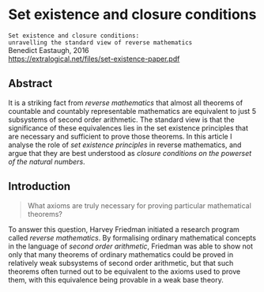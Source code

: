 # Set existence and closure conditions

`Set existence and closure conditions:`     
`unravelling the standard view of reverse mathematics`    
Benedict Eastaugh, 2016    
https://extralogical.net/files/set-existence-paper.pdf

## Abstract

It is a striking fact from *reverse mathematics* that almost all theorems of countable and countably representable mathematics are equivalent to just 5 subsystems of second order arithmetic. The standard view is that the significance of these equivalences lies in the set existence principles that are necessary and sufficient to prove those theorems. In this article I analyse the role of *set existence principles* in reverse mathematics, and argue that they are best understood as *closure conditions on the powerset of the natural numbers*.

## Introduction

>What axioms are truly necessary for proving particular mathematical theorems?

To answer this question, Harvey Friedman initiated a research program called *reverse mathematics*. By formalising ordinary mathematical concepts in the language of *second order arithmetic*, Friedman was able to show not only that many theorems of ordinary mathematics could be proved in relatively weak subsystems of second order arithmetic, but that such theorems often turned out to be equivalent to the axioms used to prove them, with this equivalence being provable in a weak base theory.
